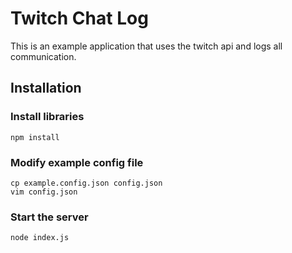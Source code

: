 # Twitch Chat Log

This is an example application that uses the twitch api and logs all communication.


## Installation


### Install libraries



```shell
npm install
```


### Modify example config file


```shell
cp example.config.json config.json
vim config.json
```


### Start the server


```shell
node index.js
```
